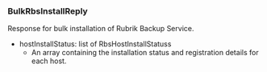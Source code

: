 ### BulkRbsInstallReply
Response for bulk installation of Rubrik Backup Service.

- hostInstallStatus: list of RbsHostInstallStatuss
  - An array containing the installation status and registration details for each host.
